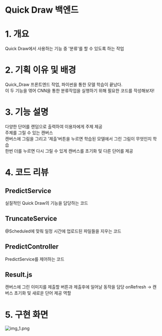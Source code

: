# Quick Draw 백엔드

# 1. 개요
Quick Draw에서 사용하는 기능 중 '분류'를 할 수 있도록 하는 작업


# 2. 기획 이유 및 배경
Quick_Draw 프론트엔드 작업, 파이썬을 통한 모델 학습이 끝났다.<br>
이 두 기능을 엮어 CNN을 통한 분류작업을 실행하기 위해 필요한 코드를 작성해보자!

# 3. 기능 설명
다양한 단어를 랜덤으로 출력하여 이용자에게 주제 제공 <br>
주제를 그릴 수 있는 캔버스 <br>
캔버스에 그림을 그리고 '제출'버튼을 누르면 학습된 모델에서 그린 그림이 무엇인지 학습 <br>
한번 더를 누르면 다시 그릴 수 있게 캔버스를 초기화 및 다른 단어를 제공

# 4. 코드 리뷰
## PredictService
실질적인 Quick Draw의 기능을 담당하는 코드

## TruncateService
@Scheduled에 맞춰 일정 시간에 업로드된 파일들을 지우는 코드


## PredictController
PredictService를 제어하는 코드

## Result.js
캔버스에 그린 이미지를 제출할 버튼과 제출후에 일어날 동작을 담당
onRefresh -> 캔버스 초기화 및 새로운 단어 제공 역할

# 5. 구현 화면

![img_1.png](img_1.png)
